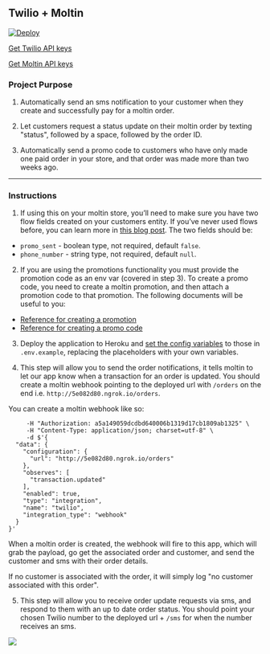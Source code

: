 ## Twilio + Moltin

[![Deploy](https://www.herokucdn.com/deploy/button.svg)](https://heroku.com/deploy)

[Get Twilio API keys](https://www.twilio.com/try-twilio)

[Get Moltin API keys](https://dashboard.moltin.com/signup)

### Project Purpose

1. Automatically send an sms notification to your customer when they create and successfully pay for a moltin order.

2. Let customers request a status update on their moltin order by texting "status", followed by a space, followed by the order ID.

3. Automatically send a promo code to customers who have only made one paid order in your store, and that order was made more than two weeks ago.

---

### Instructions

1. If using this on your moltin store, you’ll need to make sure you have two flow fields created on your customers entity. If you’ve never used flows before, you can learn more in [this blog post](https://moltin.com/blog/2017/06/power-of-flows/s). The two fields should be:

- `promo_sent` - boolean type, not required, default `false`.
- `phone_number` - string type, not required, default `null`.

2. If you are using the promotions functionality you must provide the promotion code as an env var (covered in step 3). To create a promo code, you need to create a moltin promotion, and then attach a promotion code to that promotion. The following documents will be useful to you:

- [Reference for creating a promotion](https://moltin.api-docs.io/v2/promotions/create-promotion)
- [Reference for creating a promo code](https://moltin.api-docs.io/v2/promotions/create-promotion-code)

3. Deploy the application to Heroku and [set the config variables](https://devcenter.heroku.com/articles/config-vars) to those in `.env.example`, replacing the placeholders with your own variables.

4. This step will allow you to send the order notifications, it tells moltin to let our app know when a transaction for an order is updated. You should create a moltin webhook pointing to the deployed url with `/orders` on the end i.e. `http://5e082d80.ngrok.io/orders`.

You can create a moltin webhook like so:

```curl -X "POST" "https://api.moltin.com/v2/integrations" \
     -H "Authorization: a5a149059dcdbd640006b1319d17cb1809ab1325" \
     -H "Content-Type: application/json; charset=utf-8" \
     -d $'{
  "data": {
    "configuration": {
      "url": "http://5e082d80.ngrok.io/orders"
    },
    "observes": [
      "transaction.updated"
    ],
    "enabled": true,
    "type": "integration",
    "name": "twilio",
    "integration_type": "webhook"
  }
}'
```

When a moltin order is created, the webhook will fire to this app, which will grab the payload, go get the associated order and customer, and send the customer and sms with their order details.

If no customer is associated with the order, it will simply log "no customer associated with this order".

5. This step will allow you to receive order update requests via sms, and respond to them with an up to date order status. You should point your chosen Twilio number to the deployed url + `/sms` for when the number receives an sms.

![](https://media.giphy.com/media/3ohhwGpIOhPtQ5kALu/giphy.gif)